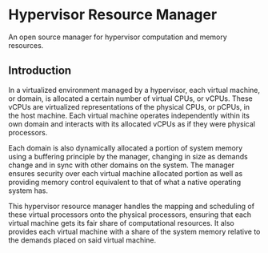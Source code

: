 # Hypervisor Resource Manager

An open source manager for hypervisor computation and memory resources.


## Introduction

In a virtualized environment managed by a hypervisor, each virtual machine, or domain, is allocated a certain number of virtual CPUs, or vCPUs. These vCPUs are virtualized representations of the physical CPUs, or pCPUs, in the host machine. Each virtual machine operates independently within its own domain and interacts with its allocated vCPUs as if they were physical processors. 

Each domain is also dynamically allocated a portion of system memory using a buffering principle by the manager, changing in size as demands change and in sync with other domains on the system.  The manager ensures security over each virtual machine allocated portion as well as providing memory control equivalent to that of what a native operating system has. 

This hypervisor resource manager handles the mapping and scheduling of these virtual processors onto the physical processors, ensuring that each virtual machine gets its fair share of computational resources.  It also provides each virtual machine with a share of the system memory relative to the demands placed on said virtual machine.
